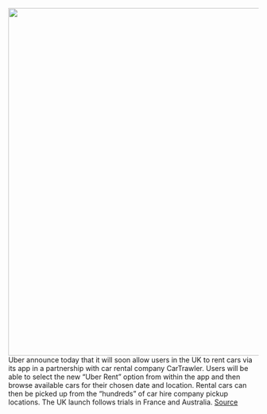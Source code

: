 <img src='https://cdn.vox-cdn.com/thumbor/lwxGKFwc6nsKamB--k_DyKtjhe0=/0x0:2040x1360/1200x800/filters:focal(857x517:1183x843)/cdn.vox-cdn.com/uploads/chorus_image/image/67354220/acastro_180927_1777_uber_0002.0.jpg' width='700px' /><br/>
Uber announce today that it will soon allow users in the UK to rent cars via its app in a partnership with car rental company CarTrawler. Users will be able to select the new “Uber Rent” option from within the app and then browse available cars for their chosen date and location. Rental cars can then be picked up from the “hundreds” of car hire company pickup locations. The UK launch follows trials in France and Australia.
<a href='https://www.theverge.com/2020/9/4/21422653/uber-car-rentals-uk-booking-cartrawler-driver-covid-19-pandemic'> Source <a/>